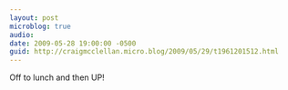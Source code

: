 ```yaml
---
layout: post
microblog: true
audio: 
date: 2009-05-28 19:00:00 -0500
guid: http://craigmcclellan.micro.blog/2009/05/29/t1961201512.html
---
```

Off to lunch and then UP!
